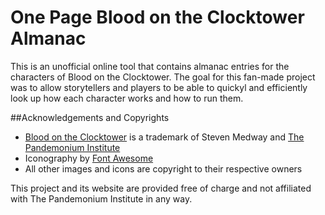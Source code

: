 # One Page Blood on the Clocktower Almanac

This is an unofficial online tool that contains almanac entries for the characters of Blood on the Clocktower. The goal for this fan-made project was to allow storytellers and players to be able to quickyl and efficiently look up how each character works and how to run them.

##Acknowledgements and Copyrights

* [Blood on the Clocktower](https://bloodontheclocktower.com/) is a trademark of Steven Medway and [The Pandemonium Institute](https://www.thepandemoniuminstitute.com/)
* Iconography by [Font Awesome](https://fontawesome.com/)
* All other images and icons are copyright to their respective owners

This project and its website are provided free of charge and not affiliated with The Pandemonium Institute in any way.